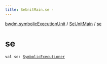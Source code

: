 ```yaml
---
title: SeUnitMain.se - 
---
```


[bwdm.symbolicExecutionUnit](../index.html) / [SeUnitMain](index.html) / [se](./se.html)

# se

`val se: `[`SymbolicExecutioner`](../-symbolic-executioner/index.html)